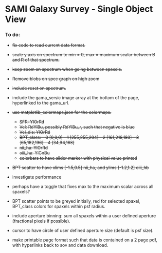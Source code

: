 SAMI Galaxy Survey - Single Object View
=======================================

### To do:

* ~~fix code to read current data format.~~

* ~~scale y axis on spectrum to min = 0, max = maximum scalar between B and R of that spectrum.~~

* ~~keep zoom on spectrum when going between spaxels.~~

* ~~Remove blobs on spec graph on high zoom~~

* ~~include reset on spectrum.~~

* include the gama_sersic image array at the bottom of the page, hyperlinked to the gama_url.

* ~~use matplotlib_colormaps.json for the colormaps.~~
    * ~~SFR: YlOrRd~~
    * ~~Vel: RdYlBu, possibly RdYlBu_r, such that negative is blue~~
    * ~~Vel_dis: YlOrRd~~
    * ~~BPT_class: - 0 [0,0,0] - 1 [255,255,204] - 2 [161,218,180] - 3 [65,182,196] - 4 [34,94,168]~~
    * ~~nii_ha: YlOrRd~~
    * ~~oiii_ha: YlGnBu~~
    * ~~colorbars to have slider marker with physical value printed~~

* ~~BPT scatter to have xlims [-1.5,0.5] nii_ha, and ylims [-1.2,1.2] oiii_hb~~

* investigate performance

* perhaps have a toggle that fixes max to the maximum scalar across all spaxels?

* BPT scatter points to be greyed initially, red for selected spaxel, BPT_class colors for spaxels within psf radius.

* include aperture binning: sum all spaxels within a user defined aperture (fractional pixels if possible).

* cursor to have circle of user defined aperture size (default is psf size).

* make printable page format such that data is contained on a 2 page pdf, with hyperlinks back to sov and data download. 